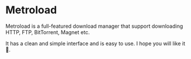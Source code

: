 # Metroload
Metroload is a full-featured download manager that support downloading HTTP, FTP, BitTorrent, Magnet etc.

It has a clean and simple interface and is easy to use. I hope you will like it 👻.
